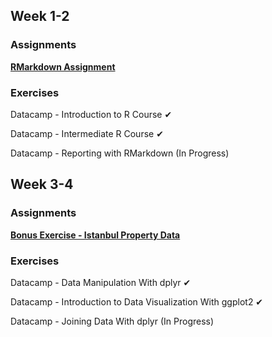 ## Week 1-2
### Assignments

[**RMarkdown Assignment**](Rmarkdown_Assignment.html)

### Exercises

Datacamp - Introduction to R Course &#10004;

Datacamp - Intermediate R Course &#10004;

Datacamp - Reporting with RMarkdown (In Progress)

## Week 3-4
### Assignments

[**Bonus Exercise - Istanbul Property Data**](Bonus_Exercise_Late.html)

### Exercises
Datacamp - Data Manipulation With dplyr &#10004;

Datacamp - Introduction to Data Visualization With ggplot2 &#10004;

Datacamp - Joining Data With dplyr (In Progress)